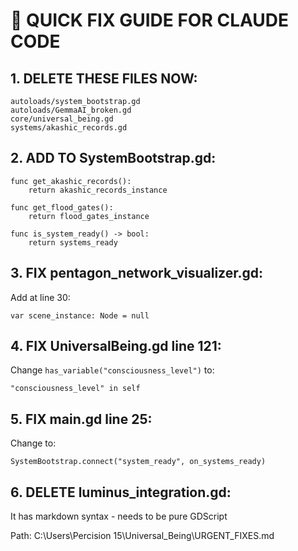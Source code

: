 # 🚨 QUICK FIX GUIDE FOR CLAUDE CODE

## 1. DELETE THESE FILES NOW:
```
autoloads/system_bootstrap.gd
autoloads/GemmaAI_broken.gd  
core/universal_being.gd
systems/akashic_records.gd
```

## 2. ADD TO SystemBootstrap.gd:
```gdscript
func get_akashic_records():
    return akashic_records_instance

func get_flood_gates():
    return flood_gates_instance

func is_system_ready() -> bool:
    return systems_ready
```

## 3. FIX pentagon_network_visualizer.gd:
Add at line 30:
```gdscript
var scene_instance: Node = null
```

## 4. FIX UniversalBeing.gd line 121:
Change `has_variable("consciousness_level")` to:
```gdscript
"consciousness_level" in self
```

## 5. FIX main.gd line 25:
Change to:
```gdscript
SystemBootstrap.connect("system_ready", on_systems_ready)
```

## 6. DELETE luminus_integration.gd:
It has markdown syntax - needs to be pure GDScript

Path: C:\Users\Percision 15\Universal_Being\URGENT_FIXES.md